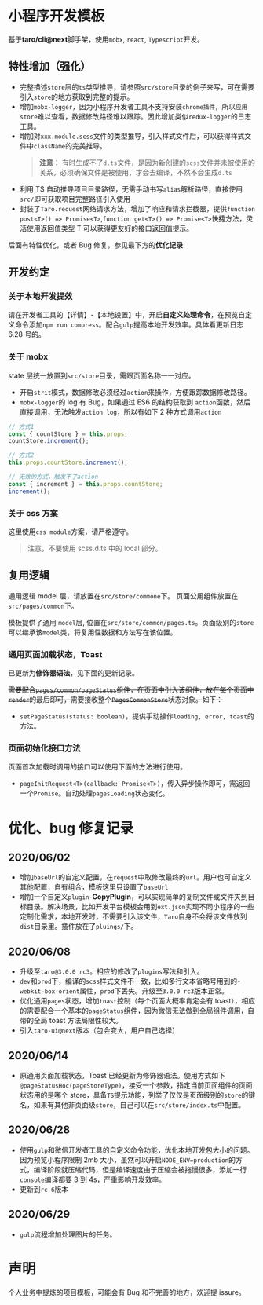 # 小程序开发模板

基于**taro/cli@next**脚手架，使用`mobx`, `react`, `Typescript`开发。

## 特性增加（强化）

- 完整描述`store`层的`ts`类型推导，请参照`src/store`目录的例子来写，可在需要引入`store`的地方获取到完整的提示。
- 增加`mobx-logger`，因为小程序开发者工具不支持安装`chrome插件`，所以`应用store`难以查看，数据修改路径难以跟踪。因此增加类似`redux-logger`的日志工具。
- 增加对`xxx.module.scss`文件的类型推导，引入样式文件后，可以获得样式文件中`className`的完美推导。
  > **注意**： 有时生成不了`d.ts`文件，是因为新创建的`scss`文件并未被使用的关系，必须确保文件是被使用，才会去编译，不然不会生成`d.ts`
- 利用 TS 自动推导项目目录路径，无需手动书写`alias`解析路径，直接使用`src/`即可获取项目完整路径引入使用
- 封装了`Taro.request`网络请求方法，增加了响应和请求拦截器，提供`function post<T>() => Promise<T>`,`function get<T>() => Promise<T>`快捷方法，灵活使用返回值类型 T 可以获得更友好的接口返回值提示。

后面有特性优化，或者 Bug 修复，参见最下方的**优化记录**

## 开发约定

### 关于本地开发提效

请在开发者工具的【详情】-【本地设置】中，开启**自定义处理命令**，在预览自定义命令添加`npm run compress`。配合`gulp`提高本地开发效率。具体看更新日志 6.28 号的。

### 关于 mobx

state 层统一放置到`src/store`目录，需跟页面名称一一对应。

- 开启`strit`模式，数据修改必须经过`action`来操作，方便跟踪数据修改路径。
- `mobx-logger`的 log 有 Bug，如果通过 ES6 的结构获取到 `action`函数，然后直接调用，无法触发`action log`，所以有如下 2 种方式调用`action`

```js
// 方式1
const { countStore } = this.props;
countStore.increment();

// 方式2
this.props.countStore.increment();

// 无效的方式，触发不了action
const { increment } = this.props.countStore;
increment();
```

### 关于 css 方案

这里使用`css module`方案，请严格遵守。

> 注意，不要使用 scss.d.ts 中的 local 部分。

## 复用逻辑

通用逻辑 model 层，请放置在`src/store/commone`下。
页面公用组件放置在`src/pages/common`下。

模板提供了通用 `model`层, 位置在`src/store/common/pages.ts`。页面级别的`store`可以继承该`model`类，将复用性数据和方法写在该位置。

### 通用页面加载状态，Toast

已更新为**修饰器语法**，见下面的更新记录。

~~需要配合`pages/common/pageStatus`组件，在页面中引入该组件，放在每个页面中`render`的最后即可，需要接收整个`PagesCommonStore`状态对象。如下：~~

- `setPageStatus(status: boolean)`，提供手动操作`loading, error, toast`的方法。

### 页面初始化接口方法

页面首次加载时调用的接口可以使用下面的方法进行使用。

- `pageInitRequest<T>(callback: Promise<T>)`，传入异步操作即可，需返回一个`Promise`。自动处理`pagesLoading`状态变化。

# 优化、bug 修复记录

## 2020/06/02

- 增加`baseUrl`的自定义配置，在`request`中取修改最终的`url`。用户也可自定义其他配置，自有组合，模板这里只设置了`baseUrl`
- 增加一个自定义`plugin`-**CopyPlugin**，可以实现简单的复制文件或文件夹到目标目录。解决场景，比如开发平台模板会用到`ext.json`实现不同小程序的一些定制化需求，本地开发时，不需要引入该文件，`Taro`自身不会将该文件放到`dist`目录里。插件放在了`pluings/`下。

## 2020/06/08

- 升级至`taro@3.0.0 rc3`。相应的修改了`plugins`写法和引入。
- `dev`和`prod`下，编译的`scss`样式文件不一致，比如多行文本省略号用到的`-webkit-box-orient`属性，`prod`下丢失。升级至`3.0.0 rc3`版本正常。
- 优化通用`pages`状态，增加`toast`控制（每个页面大概率肯定会有 toast），相应的需要配合一个基本的`pageStatus`组件，因为微信无法做到全局组件调用，自带的全局 toast 方法局限性较大。
- 引入`taro-ui@next`版本（包会变大，用户自己选择）

## 2020/06/14

- 原通用页面加载状态，Toast 已经更新为修饰器语法。使用方式如下`@pageStatusHoc(pageStoreType)`，接受一个参数，指定当前页面组件的页面状态用的是哪个 store，具备`TS`提示功能，列举了仅仅是页面级别的`store`的键名，如果有其他非页面级`store`，自己可以在`src/store/index.ts`中配置。

## 2020/06/28

- 使用`gulp`和微信开发者工具的自定义命令功能，优化本地开发包大小的问题。因为预览小程序限制 2mb 大小，虽然可以开启`NODE_ENV=production`的方式，编译阶段就压缩代码，但是编译速度由于压缩会被拖慢很多，添加一行`console`编译都要 3 到 4s，严重影响开发效率。
- 更新到`rc-6`版本

## 2020/06/29

- `gulp`流程增加处理图片的任务。

# 声明

个人业务中提炼的项目模板，可能会有 Bug 和不完善的地方，欢迎提 issure。
